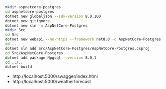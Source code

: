 ```bash
mkdir aspnetcore-postgres
cd aspnetcore-postgres
dotnet new globaljson --sdk-version 8.0.100
dotnet new gitignore
dotnet new sln -n AspNetCore-Postgres
mkdir Src
cd Src
dotnet new webapi --no-https --framework net8.0 -o AspNetCore-Postgres
cd ..
dotnet sln add Src/AspNetCore-Postgres/AspNetCore-Postgres.csproj
cd Src/AspNetCore-Postgres
dotnet add package Npgsql --version 8.0.1
cd ../..
dotnet build
```

- http://localhost:5000/swagger/index.html
- http://localhost:5000/weatherforecast